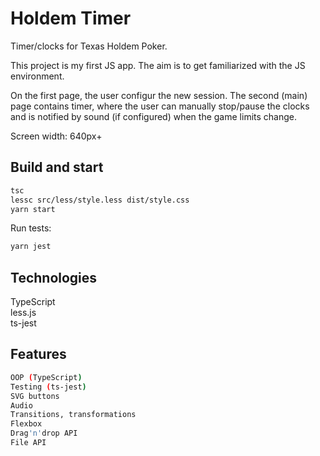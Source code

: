 # Holdem Timer

Timer/clocks for Texas Holdem Poker.

This project is my first JS app. The aim is to get familiarized with the JS environment.  

On the first page, the user configur the new session. The second (main) page contains timer, where the user can manually stop/pause the clocks and is notified by sound (if configured) when the game limits change.  
  
Screen width: 640px+

## Build and start

```bash
tsc
lessc src/less/style.less dist/style.css
yarn start
```

Run tests:

```bash
yarn jest
```

## Technologies

TypeScript  
less.js  
ts-jest

## Features

```bash
OOP (TypeScript)
Testing (ts-jest)
SVG buttons
Audio
Transitions, transformations
Flexbox
Drag'n'drop API
File API
```
